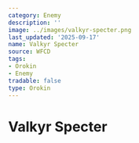 ```yaml
---
category: Enemy
description: ''
image: ../images/valkyr-specter.png
last_updated: '2025-09-17'
name: Valkyr Specter
source: WFCD
tags:
- Orokin
- Enemy
tradable: false
type: Orokin
---
```


# Valkyr Specter

